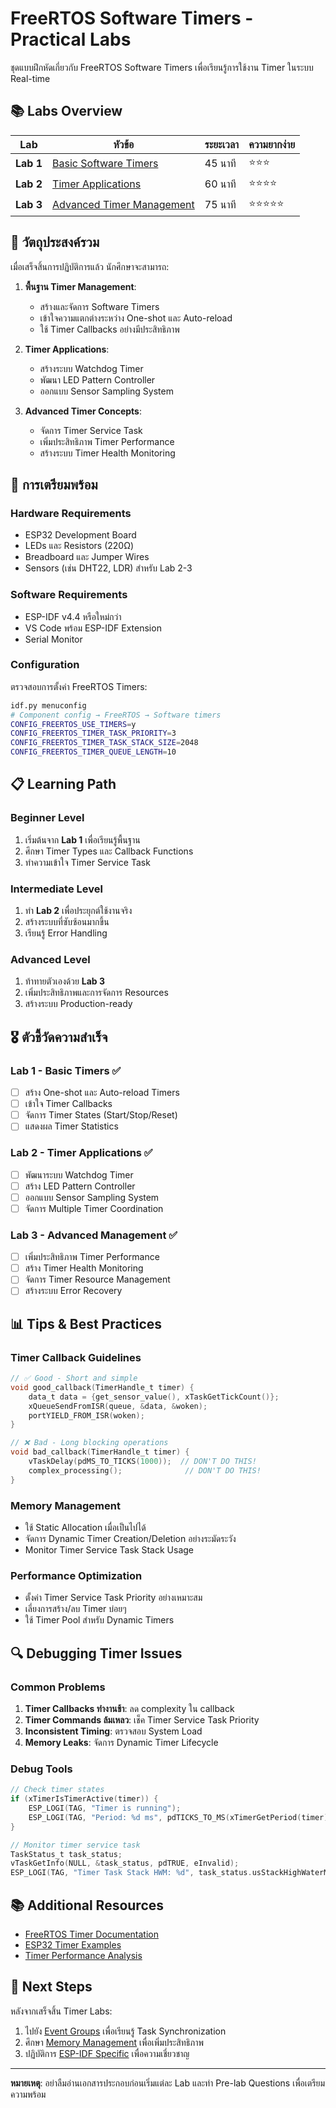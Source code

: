 # FreeRTOS Software Timers - Practical Labs

ชุดแบบฝึกหัดเกี่ยวกับ FreeRTOS Software Timers เพื่อเรียนรู้การใช้งาน Timer ในระบบ Real-time

## 📚 Labs Overview

| Lab | หัวข้อ | ระยะเวลา | ความยากง่าย |
|-----|---------|----------|-------------|
| **Lab 1** | [Basic Software Timers](lab1-basic-timers/) | 45 นาที | ⭐⭐⭐ |
| **Lab 2** | [Timer Applications](lab2-timer-applications/) | 60 นาที | ⭐⭐⭐⭐ |
| **Lab 3** | [Advanced Timer Management](lab3-advanced-timer-management/) | 75 นาที | ⭐⭐⭐⭐⭐ |

## 🎯 วัตถุประสงค์รวม

เมื่อเสร็จสิ้นการปฏิบัติการแล้ว นักศึกษาจะสามารถ:

1. **พื้นฐาน Timer Management**:
   - สร้างและจัดการ Software Timers
   - เข้าใจความแตกต่างระหว่าง One-shot และ Auto-reload
   - ใช้ Timer Callbacks อย่างมีประสิทธิภาพ

2. **Timer Applications**:
   - สร้างระบบ Watchdog Timer
   - พัฒนา LED Pattern Controller
   - ออกแบบ Sensor Sampling System

3. **Advanced Timer Concepts**:
   - จัดการ Timer Service Task
   - เพิ่มประสิทธิภาพ Timer Performance
   - สร้างระบบ Timer Health Monitoring

## 🔧 การเตรียมพร้อม

### Hardware Requirements
- ESP32 Development Board
- LEDs และ Resistors (220Ω)
- Breadboard และ Jumper Wires
- Sensors (เช่น DHT22, LDR) สำหรับ Lab 2-3

### Software Requirements
- ESP-IDF v4.4 หรือใหม่กว่า
- VS Code พร้อม ESP-IDF Extension
- Serial Monitor

### Configuration
ตรวจสอบการตั้งค่า FreeRTOS Timers:
```bash
idf.py menuconfig
# Component config → FreeRTOS → Software timers
CONFIG_FREERTOS_USE_TIMERS=y
CONFIG_FREERTOS_TIMER_TASK_PRIORITY=3
CONFIG_FREERTOS_TIMER_TASK_STACK_SIZE=2048
CONFIG_FREERTOS_TIMER_QUEUE_LENGTH=10
```

## 📋 Learning Path

### Beginner Level
1. เริ่มต้นจาก **Lab 1** เพื่อเรียนรู้พื้นฐาน
2. ศึกษา Timer Types และ Callback Functions
3. ทำความเข้าใจ Timer Service Task

### Intermediate Level
1. ทำ **Lab 2** เพื่อประยุกต์ใช้งานจริง
2. สร้างระบบที่ซับซ้อนมากขึ้น
3. เรียนรู้ Error Handling

### Advanced Level
1. ท้าทายตัวเองด้วย **Lab 3**
2. เพิ่มประสิทธิภาพและการจัดการ Resources
3. สร้างระบบ Production-ready

## 🎖️ ตัวชี้วัดความสำเร็จ

### Lab 1 - Basic Timers ✅
- [ ] สร้าง One-shot และ Auto-reload Timers
- [ ] เข้าใจ Timer Callbacks
- [ ] จัดการ Timer States (Start/Stop/Reset)
- [ ] แสดงผล Timer Statistics

### Lab 2 - Timer Applications ✅
- [ ] พัฒนาระบบ Watchdog Timer
- [ ] สร้าง LED Pattern Controller
- [ ] ออกแบบ Sensor Sampling System
- [ ] จัดการ Multiple Timer Coordination

### Lab 3 - Advanced Management ✅
- [ ] เพิ่มประสิทธิภาพ Timer Performance
- [ ] สร้าง Timer Health Monitoring
- [ ] จัดการ Timer Resource Management
- [ ] สร้างระบบ Error Recovery

## 📊 Tips & Best Practices

### Timer Callback Guidelines
```c
// ✅ Good - Short and simple
void good_callback(TimerHandle_t timer) {
    data_t data = {get_sensor_value(), xTaskGetTickCount()};
    xQueueSendFromISR(queue, &data, &woken);
    portYIELD_FROM_ISR(woken);
}

// ❌ Bad - Long blocking operations
void bad_callback(TimerHandle_t timer) {
    vTaskDelay(pdMS_TO_TICKS(1000));  // DON'T DO THIS!
    complex_processing();              // DON'T DO THIS!
}
```

### Memory Management
- ใช้ Static Allocation เมื่อเป็นไปได้
- จัดการ Dynamic Timer Creation/Deletion อย่างระมัดระวัง
- Monitor Timer Service Task Stack Usage

### Performance Optimization
- ตั้งค่า Timer Service Task Priority อย่างเหมาะสม
- เลี่ยงการสร้าง/ลบ Timer บ่อยๆ
- ใช้ Timer Pool สำหรับ Dynamic Timers

## 🔍 Debugging Timer Issues

### Common Problems
1. **Timer Callbacks ทำงานช้า**: ลด complexity ใน callback
2. **Timer Commands ล้มเหลว**: เช็ค Timer Service Task Priority
3. **Inconsistent Timing**: ตรวจสอบ System Load
4. **Memory Leaks**: จัดการ Dynamic Timer Lifecycle

### Debug Tools
```c
// Check timer states
if (xTimerIsTimerActive(timer)) {
    ESP_LOGI(TAG, "Timer is running");
    ESP_LOGI(TAG, "Period: %d ms", pdTICKS_TO_MS(xTimerGetPeriod(timer)));
}

// Monitor timer service task
TaskStatus_t task_status;
vTaskGetInfo(NULL, &task_status, pdTRUE, eInvalid);
ESP_LOGI(TAG, "Timer Task Stack HWM: %d", task_status.usStackHighWaterMark);
```

## 📚 Additional Resources

- [FreeRTOS Timer Documentation](https://www.freertos.org/RTOS-software-timer.html)
- [ESP32 Timer Examples](https://github.com/espressif/esp-idf/tree/master/examples/system/freertos)
- [Timer Performance Analysis](https://docs.espressif.com/projects/esp-idf/en/latest/esp32/api-guides/performance/speed.html)

## 🚀 Next Steps

หลังจากเสร็จสิ้น Timer Labs:
1. ไปยัง [Event Groups](../../06-event-groups/) เพื่อเรียนรู้ Task Synchronization
2. ศึกษา [Memory Management](../../07-memory-management/) เพื่อเพิ่มประสิทธิภาพ
3. ปฏิบัติการ [ESP-IDF Specific](../../08-esp-idf-specific/) เพื่อความเชี่ยวชาญ

---
**หมายเหตุ**: อย่าลืมอ่านเอกสารประกอบก่อนเริ่มแต่ละ Lab และทำ Pre-lab Questions เพื่อเตรียมความพร้อม